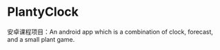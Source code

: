 # PlantyClock
安卓课程项目：An android app which is a combination of clock, forecast, and a small plant game.
